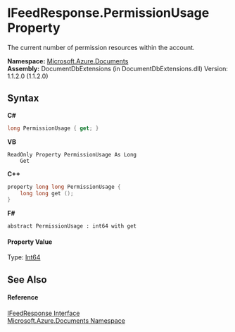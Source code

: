 # IFeedResponse.PermissionUsage Property 
 

The current number of permission resources within the account.

**Namespace:**&nbsp;<a href="856b2e23-9c8b-2618-f913-67d85d500616">Microsoft.Azure.Documents</a><br />**Assembly:**&nbsp;DocumentDbExtensions (in DocumentDbExtensions.dll) Version: 1.1.2.0 (1.1.2.0)

## Syntax

**C#**<br />
``` C#
long PermissionUsage { get; }
```

**VB**<br />
``` VB
ReadOnly Property PermissionUsage As Long
	Get
```

**C++**<br />
``` C++
property long long PermissionUsage {
	long long get ();
}
```

**F#**<br />
``` F#
abstract PermissionUsage : int64 with get

```


#### Property Value
Type: <a href="http://msdn2.microsoft.com/en-us/library/6yy583ek" target="_blank">Int64</a>

## See Also


#### Reference
<a href="cbcd444d-ffe1-6199-9c3a-29fa6b4f474e">IFeedResponse Interface</a><br /><a href="856b2e23-9c8b-2618-f913-67d85d500616">Microsoft.Azure.Documents Namespace</a><br />